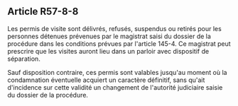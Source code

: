Article R57-8-8
----
Les permis de visite sont délivrés, refusés, suspendus ou retirés pour les
personnes détenues prévenues par le magistrat saisi du dossier de la procédure
dans les conditions prévues par l'article 145-4. Ce magistrat peut prescrire que
les visites auront lieu dans un parloir avec dispositif de séparation.

Sauf disposition contraire, ces permis sont valables jusqu'au moment où la
condamnation éventuelle acquiert un caractère définitif, sans qu'ait d'incidence
sur cette validité un changement de l'autorité judiciaire saisie du dossier de
la procédure.
